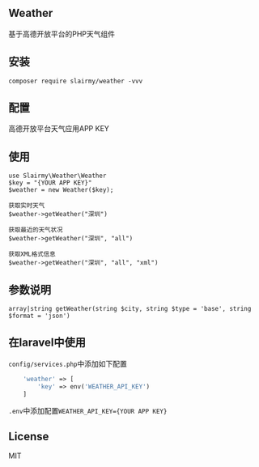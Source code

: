 ## Weather
基于高德开放平台的PHP天气组件

## 安装
`composer require slairmy/weather -vvv`

## 配置
高德开放平台天气应用APP KEY

## 使用
```
use Slairmy\Weather\Weather
$key = "{YOUR APP KEY}"
$weather = new Weather($key);

获取实时天气
$weather->getWeather("深圳")

获取最近的天气状况
$weather->getWeather("深圳", "all")

获取XML格式信息
$weather->getWeather("深圳", "all", "xml")

```

## 参数说明

```
array|string getWeather(string $city, string $type = 'base', string $format = 'json')
```

## 在laravel中使用
`config/services.php`中添加如下配置

```php
    'weather' => [
        'key' => env('WEATHER_API_KEY')
    ]
```

`.env`中添加配置`WEATHER_API_KEY={YOUR APP KEY}`

## License
MIT
